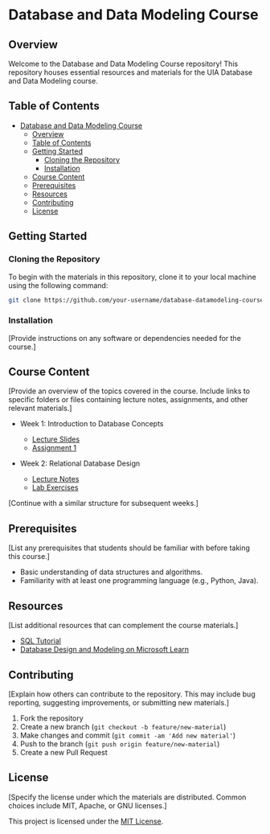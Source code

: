 # Database and Data Modeling Course

## Overview

Welcome to the Database and Data Modeling Course repository! This repository houses essential resources and materials for the UIA Database and Data Modeling course.

## Table of Contents

- [Database and Data Modeling Course](#database-and-data-modeling-course)
  - [Overview](#overview)
  - [Table of Contents](#table-of-contents)
  - [Getting Started](#getting-started)
    - [Cloning the Repository](#cloning-the-repository)
    - [Installation](#installation)
  - [Course Content](#course-content)
  - [Prerequisites](#prerequisites)
  - [Resources](#resources)
  - [Contributing](#contributing)
  - [License](#license)

## Getting Started

### Cloning the Repository

To begin with the materials in this repository, clone it to your local machine using the following command:

```bash
git clone https://github.com/your-username/database-datamodeling-course.git
```

### Installation

[Provide instructions on any software or dependencies needed for the course.]

## Course Content

[Provide an overview of the topics covered in the course. Include links to specific folders or files containing lecture notes, assignments, and other relevant materials.]

- Week 1: Introduction to Database Concepts
  - [Lecture Slides](/lectures/week1/slides.pdf)
  - [Assignment 1](/assignments/week1/assignment.pdf)

- Week 2: Relational Database Design
  - [Lecture Notes](/lectures/week2/notes.md)
  - [Lab Exercises](/labs/week2/exercises.sql)

[Continue with a similar structure for subsequent weeks.]

## Prerequisites

[List any prerequisites that students should be familiar with before taking this course.]

- Basic understanding of data structures and algorithms.
- Familiarity with at least one programming language (e.g., Python, Java).

## Resources

[List additional resources that can complement the course materials.]

- [SQL Tutorial](https://www.w3schools.com/sql/)
- [Database Design and Modeling on Microsoft Learn](https://learn.microsoft.com/en-us/sql/relational-databases)

## Contributing

[Explain how others can contribute to the repository. This may include bug reporting, suggesting improvements, or submitting new materials.]

1. Fork the repository
2. Create a new branch (`git checkout -b feature/new-material`)
3. Make changes and commit (`git commit -am 'Add new material'`)
4. Push to the branch (`git push origin feature/new-material`)
5. Create a new Pull Request

## License

[Specify the license under which the materials are distributed. Common choices include MIT, Apache, or GNU licenses.]

This project is licensed under the [MIT License](LICENSE).